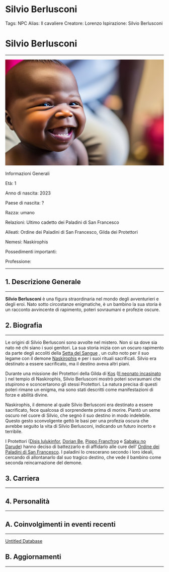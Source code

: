# Silvio Berlusconi

Tags: NPC
Alias: Il cavaliere
Creatore: Lorenzo
Ispirazione: Silvio Berlusconi

# Silvio Berlusconi

---

![a-smiling-black-newborn (1).png](Silvio%20Berlusconi%2051c2a61cf7214d26a74744d6ab46e241/a-smiling-black-newborn_(1).png)

Informazioni Generali

Età: 1

Anno di nascita: 2023

Paese di nascita: ?

Razza: umano

Relazioni: Ultimo cadetto dei Paladini di San Francesco

Alleati: Ordine dei Paladini di San Francesco, Gilda dei Protettori 

Nemesi: Naskirophis

Possedimenti importanti:

Professione:

---

## 1. Descrizione Generale

---

**Silvio Berlusconi** è una figura straordinaria nel mondo degli avventurieri e degli eroi. Nato sotto circostanze enigmatiche, è un bambino la sua storia è un racconto avvincente di rapimento, poteri sovraumani e profezie oscure. 

## 2. Biografia

---

Le origini di Silvio Berlusconi sono avvolte nel mistero. Non si sa dove sia nato né chi siano i suoi genitori. La sua storia inizia con un oscuro rapimento da parte degli accoliti della [Setta del Sangue](Setta%20del%20Sangue%202859c4de945546eda0cee6fb151ef956.md) , un culto noto per il suo legame con il demone [Naskirophis](Naskirophis%20120e02c652b84f2abeac36fef59c28f6.md)  e per i suoi rituali sacrificali. Silvio era destinato a essere sacrificato, ma il destino aveva altri piani.

Durante una missione dei Protettori della Gilda di [Kos](Kos%20bb2884f1df2e4e47890b8cefddb5e4bd.md)  ([Il neonato incasinato](../../Resoconti%20Missioni%2092943c8ee5db42a9b9a205e8cd7e6ebc/Database%20Missioni%20268e3bb9fb744924b0bab86709a73288/Il%20neonato%20incasinato%2090743e94446c4f5a846f18c37fd80698.md) ) nel tempio di Naskirophis, Silvio Berlusconi mostrò poteri sovraumani che stupirono e sconcertarono gli stessi Protettori. La natura precisa di questi poteri rimane un enigma, ma sono stati descritti come manifestazioni di forze e abilità divine.

Naskirophis, il demone al quale Silvio Berlusconi era destinato a essere sacrificato, fece qualcosa di sorprendente prima di morire. Piantò un seme oscuro nel cuore di Silvio, che segnò il suo destino in modo indelebile. Questo gesto sconvolgente gettò le basi per una profezia oscura che avrebbe seguito la vita di Silvio Berlusconi, indicando un futuro incerto e terribile.

I Protettori ([Disis Iulukinfor](Disis%20Iulukinfor%20e7699726707a41be926c823d67941f78.md), [Dorian Be](Dorian%20Be%20af030367f8054333912b2dca0de16d6f.md), [Pippo Francfrog](Pippo%20Francfrog%204d15378e582d4f1db815d957fe064245.md) e [Sabaku no Darude](Sabaku%20no%20Darude%209c414f3e551144f4acee665cab478336.md)) hanno deciso di battezzarlo e di affidarlo alle cure dell’ [Ordine dei Paladini di San Francesco](Ordine%20dei%20Paladini%20di%20San%20Francesco%20e8fd423783714ddeb11ec757edea519b.md). I paladini lo crescerano secondo i loro ideali, cercando di allontanarlo dal suo tragico destino, che vede il bambino come seconda reincarnazione del demone.

## 3. Carriera

---

## 4. Personalità

---

## A. Coinvolgimenti in eventi recenti

---

[Untitled Database](Silvio%20Berlusconi%2051c2a61cf7214d26a74744d6ab46e241/Untitled%20Database%20ca9cae84324f400cab8a33943de865ba.csv)

## B. Aggiornamenti

---

[](Silvio%20Berlusconi%2051c2a61cf7214d26a74744d6ab46e241/Untitled%20c6c5b00f95474402853e4e6d21c070a6.csv)
